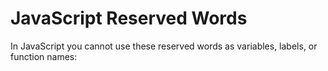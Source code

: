 # JavaScript Reserved Words

In JavaScript you cannot use these reserved words as variables, labels, or function names:
